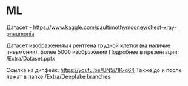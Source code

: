 # ML

Датасет - https://www.kaggle.com/paultimothymooney/chest-xray-pneumonia

Датасет изображениями рентгена грудной клетки (на наличие пневмонии). Более 5000 изображений
Подробнее в презентации: /Extra/Dataset.pptx

Ссылка на дипфейк: https://youtu.be/UN5j7IK-q64
Также до и после лежат в папке /Extra/Deepfake
branches
